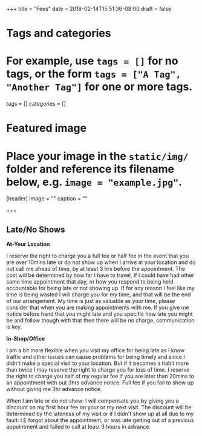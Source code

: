 +++
title = "Fees"
date = 2018-02-14T15:51:36-08:00
draft = false

# Tags and categories
# For example, use `tags = []` for no tags, or the form `tags = ["A Tag", "Another Tag"]` for one or more tags.
tags = []
categories = []

# Featured image
# Place your image in the `static/img/` folder and reference its filename below, e.g. `image = "example.jpg"`.
[header]
image = ""
caption = ""

+++
## Late/No Shows

**At-Your Location**

I reserve the right to charge you a full fee or half fee in the event that you are over 10mins late or do not show up when I arrive at your location and do not call me ahead of time, by at least 3 hrs before the appointment. The cost will be determined by how far I have to travel, If I could have had other same time appointment that day, or how you respond to being held accountable for being late or not showing up. If for any reason I feel like my time is being wasted I will charge you for my time, and that will be the end of our arrangement. My time is just as valuable as your time, please consider that when you are making appointments with me. If you give me notice before hand that you might late and you specific how late you might be and follow though with that then there will be no charge, communication is key.

**In-Shop/Office**

I am a bit more flexible when you visit my office for being late as I know traffic and other issues can cause problems for being timely and since I didn't make a special visit to your location. But if it becomes a habit more than twice I may reserve the right to charge you for loss of time. I reserve the right to charge you half of my regular fee if you are later than 20mins to an appointment with out 3hrs advance notice. Full fee if you fail to show up without giving me 3hr advance notice.

When I am late or do not show: I will compensate you by giving you a discount on my first hour fee on your or my next visit. The discount will be determined by the lateness of my visit or if I didn't show up at all due to my fault: I.E forgot about the appointment, or was late getting out of a previous appointment and failed to call at least 3 hours in advance.
